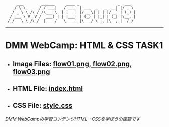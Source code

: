          ___        ______     ____ _                 _  ___  
        / \ \      / / ___|   / ___| | ___  _   _  __| |/ _ \ 
       / _ \ \ /\ / /\___ \  | |   | |/ _ \| | | |/ _` | (_) |
      / ___ \ V  V /  ___) | | |___| | (_) | |_| | (_| |\__, |
     /_/   \_\_/\_/  |____/   \____|_|\___/ \__,_|\__,_|  /_/ 
 ----------------------------------------------------------------- 

# DMM WebCamp: HTML & CSS TASK1

- ## Image Files: [flow01.png, flow02.png, flow03.png](https://github.com/kawamura-R/DWC_TASK1/tree/main/img)
- ## HTML File: [index.html](https://github.com/kawamura-R/DWC_TASK1/blob/main/index.html)
- ## CSS File: [style.css](https://github.com/kawamura-R/DWC_TASK1/blob/main/style.css)

###### DMM WebCampの学習コンテンツHTML・CSSを学ぼうの課題です